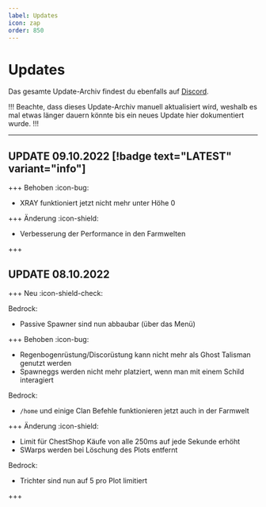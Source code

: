 ```yaml
---
label: Updates
icon: zap
order: 850
---
```


# Updates

Das gesamte Update-Archiv findest du ebenfalls auf [Discord](https://discord.com/channels/492478214568935460/827839251885719562).

!!!
Beachte, dass dieses Update-Archiv manuell aktualisiert wird, weshalb es mal etwas länger dauern könnte bis ein neues Update hier dokumentiert wurde.
!!!

---

## UPDATE 09.10.2022 [!badge text="LATEST" variant="info"]

+++ Behoben :icon-bug:

- XRAY funktioniert jetzt nicht mehr unter Höhe 0

+++ Änderung :icon-shield:

- Verbesserung der Performance in den Farmwelten

+++

## UPDATE 08.10.2022

+++ Neu :icon-shield-check:

Bedrock:
- Passive Spawner sind nun abbaubar (über das Menü)

+++ Behoben :icon-bug:

- Regenbogenrüstung/Discorüstung kann nicht mehr als Ghost Talisman genutzt werden
- Spawneggs werden nicht mehr platziert, wenn man mit einem Schild interagiert

Bedrock:
- `/home` und einige Clan Befehle funktionieren jetzt auch in der Farmwelt

+++ Änderung :icon-shield:

- Limit für ChestShop Käufe von alle 250ms auf jede Sekunde erhöht
- SWarps werden bei Löschung des Plots entfernt

Bedrock:
- Trichter sind nun auf 5 pro Plot limitiert

+++
